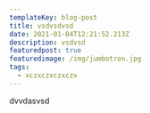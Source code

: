 ```yaml
---
templateKey: blog-post
title: vsdvsdvsd
date: 2021-01-04T12:21:52.213Z
description: vsdvsd
featuredpost: true
featuredimage: /img/jumbotron.jpg
tags:
  - xczxczxczxczx
---
```

dvvdasvsd